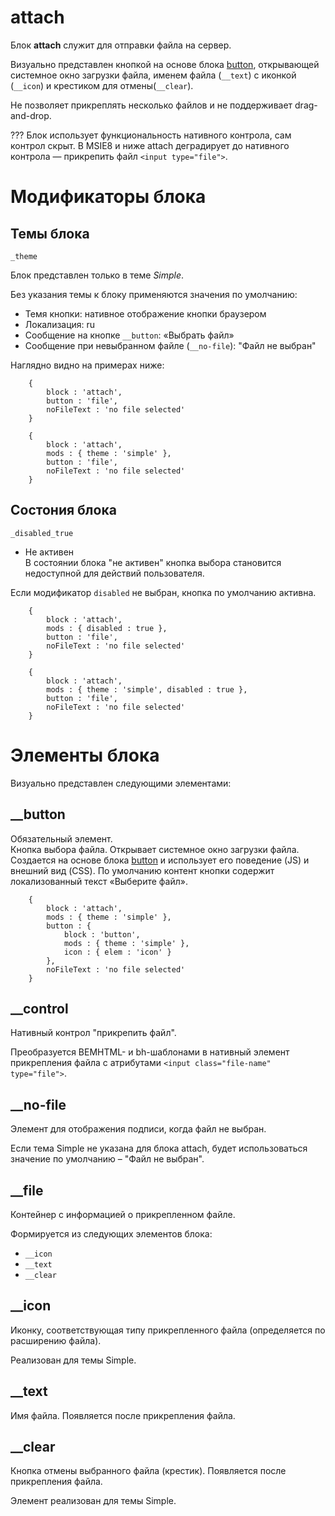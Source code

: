 # attach  

Блок **attach** служит для отправки файла на сервер. 

Визуально представлен кнопкой на основе блока [button](), открывающей системное окно загрузки файла, именем файла (`__text`) с иконкой (`__icon`) и крестиком для отмены(`__clear`).

Не позволяет прикреплять несколько файлов и не поддерживает drag-and-drop. 

??? Блок использует функциональность нативного контрола, сам контрол скрыт. В MSIE8 и ниже attach деградирует до нативного контрола — прикрепить файл `<input type="file">`.

# Модификаторы блока

## Темы блока
`_theme`

Блок представлен только в теме *Simple*.  

Без указания темы к блоку применяются значения по умолчанию:  
* Темя кнопки: нативное отображение кнопки браузером
* Локализация: ru  
* Сообщение на кнопке `__button`: «Выбрать файл»  
* Сообщение при невыбранном файле (`__no-file`): "Файл не выбран"

Наглядно видно на примерах ниже:

```` 
    {
        block : 'attach',
        button : 'file',
        noFileText : 'no file selected'
    }
````

```` 
    {
        block : 'attach',
        mods : { theme : 'simple' },
        button : 'file',
        noFileText : 'no file selected'
    }
````

## Состония блока 
`_disabled_true`

* Не активен   
В состоянии блока "не активен" кнопка выбора становится недоступной для действий пользователя. 

Если модификатор `disabled` не выбран, кнопка по умолчанию активна.

````
    {
        block : 'attach',
        mods : { disabled : true },
        button : 'file',
        noFileText : 'no file selected'
    }
```` 

````
    {
        block : 'attach',
        mods : { theme : 'simple', disabled : true },
        button : 'file',
        noFileText : 'no file selected'
    }
````

# Элементы блока

Визуально представлен следующими элементами:

## __button

Обязательный элемент.  
Кнопка выбора файла. Открывает системное окно загрузки файла. Создается на основе блока [button]() и использует его поведение (JS) и внешний вид (CSS). По умолчанию контент кнопки содержит локализованный текст «Выберите файл».

````
    {
        block : 'attach',
        mods : { theme : 'simple' },
        button : {
            block : 'button',
            mods : { theme : 'simple' },
            icon : { elem : 'icon' }
        },
        noFileText : 'no file selected'
    }
````
## __control

Нативный контрол "прикрепить файл".

Преобразуется BEMHTML- и bh-шаблонами в нативный элемент прикрепления файла с атрибутами `<input class="file-name" type="file">`.

## __no-file

Элемент для отображения подписи, когда файл не выбран. 

Если тема Simple не указана для блока attach, будет использоваться значение по умолчанию – "Файл не выбран".

## __file

Контейнер с информацией о прикрепленном файле. 

Формируется из следующих элементов блока:  

* `__icon`    
* `__text`  
* `__clear`  

## __icon

Иконку, соответствующая типу прикрепленного файла (определяется по расширению файла).

Реализован для темы Simple.

## __text 

Имя файла. Появляется после прикрепления файла.

## __clear

Кнопка отмены выбранного файла (крестик). Появляется после прикрепления файла.

Элемент реализован для темы Simple.
